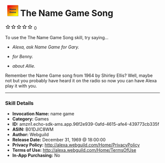 # &nbsp;<img src="skill_icon" alt="The Name Game Song icon" width="36"> The Name Game Song
![0 stars](../../images/ic_star_border_black_18dp_1x.png)![0 stars](../../images/ic_star_border_black_18dp_1x.png)![0 stars](../../images/ic_star_border_black_18dp_1x.png)![0 stars](../../images/ic_star_border_black_18dp_1x.png)![0 stars](../../images/ic_star_border_black_18dp_1x.png) 0

To use the The Name Game Song skill, try saying...

* *Alexa, ask Name Game for Gary.*

* *for Benny.*

* *about Allie.*

Remember the Name Game song from 1964 by Shirley Ellis? Well, maybe not but you probably have heard it on the radio so now you can have Alexa play it with you.

***

### Skill Details

* **Invocation Name:** name game
* **Category:** Games
* **ID:** amzn1.echo-sdk-ams.app.96f2e939-0afd-4615-afe4-439773cb335f
* **ASIN:** B01DJIC8WM
* **Author:** Webguild
* **Release Date:** December 31, 1969 @ 18:00:00
* **Privacy Policy:** http://alexa.webguild.com/Home/PrivacyPolicy
* **Terms of Use:** http://alexa.webguild.com/Home/TermsOfUse
* **In-App Purchasing:** No
